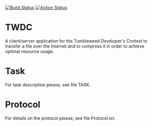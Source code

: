 [![Build Status](https://travis-ci.com/gdsotirov/twdc.svg?branch=master)](https://travis-ci.com/gdsotirov/twdc)
[![Action Status](https://github.com/gdsotirov/twdc/workflows/C/C++%20CI/badge.svg)](https://github.com/gdsotirov/twdc/actions?query=workflow%3A%22C%2FC%2B%2B+CI%22)

# TWDC

A client/server application for the Tumbleweed Developer's Contest to transfer
a file over the Internet and to compress it in order to achieve optimal
resource usage.

# Task

For task description please, see file TASK.

# Protocol

For details on the protocol please, see file Protocol.txt.

